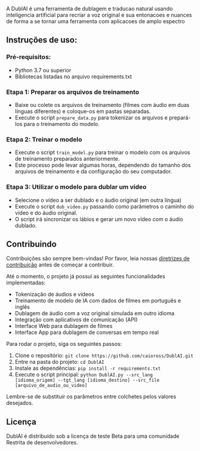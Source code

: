 A DublAI é uma ferramenta de dublagem e traducao natural usando inteligencia artificial para recriar a voz original e sua entonacoes e nuances de forma a se tornar uma ferramenta com aplicacoes de amplo espectro

## Instruções de uso:

### Pré-requisitos:
- Python 3.7 ou superior
- Bibliotecas listadas no arquivo requirements.txt

### Etapa 1: Preparar os arquivos de treinamento
- Baixe ou colete os arquivos de treinamento (filmes com áudio em duas línguas diferentes) e coloque-os em pastas separadas.
- Execute o script `prepare_data.py` para tokenizar os arquivos e prepará-los para o treinamento do modelo.

### Etapa 2: Treinar o modelo
- Execute o script `train_model.py` para treinar o modelo com os arquivos de treinamento preparados anteriormente.
- Este processo pode levar algumas horas, dependendo do tamanho dos arquivos de treinamento e da configuração do seu computador.

### Etapa 3: Utilizar o modelo para dublar um vídeo
- Selecione o vídeo a ser dublado e o áudio original (em outra língua)
- Execute o script `dub_video.py` passando como parâmetros o caminho do vídeo e do áudio original.
- O script irá sincronizar os lábios e gerar um novo vídeo com o áudio dublado.


## Contribuindo

Contribuições são sempre bem-vindas! Por favor, leia nossas [diretrizes de contribuição](https://github.com/caioross/DublAI/blob/master/CONTRIBUTING.md) antes de começar a contribuir.

Até o momento, o projeto já possui as seguintes funcionalidades implementadas:
- Tokenização de áudios e vídeos
- Treinamento de modelo de IA com dados de filmes em português e inglês
- Dublagem de áudio com a voz original simulada em outro idioma
- Integração com aplicativos de comunicação (API)
- Interface Web para dublagem de filmes
- Interface App para dublagem de conversas em tempo real

Para rodar o projeto, siga os seguintes passos:
1. Clone o repositório: `git clone https://github.com/caioross/DublAI.git`
2. Entre na pasta do projeto: `cd DublAI`
3. Instale as dependências: `pip install -r requirements.txt`
4. Execute o script principal: `python DublAI.py --src_lang [idioma_origem] --tgt_lang [idioma_destino] --src_file [arquivo_de_audio_ou_video]`

Lembre-se de substituir os parâmetros entre colchetes pelos valores desejados.

## Licença

DublAI é distribuído sob a licença de teste Beta para uma comunidade Restrita de desenvolvedores.
